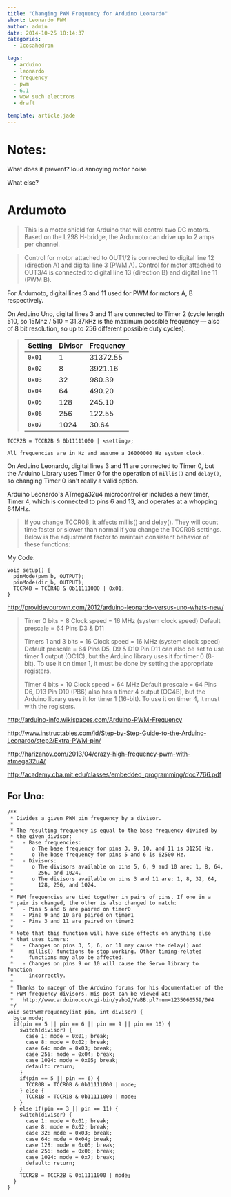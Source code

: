 ```yaml
---
title: "Changing PWM Frequency for Arduino Leonardo"
short: Leonardo PWM
author: admin
date: 2014-10-25 18:14:37
categories:
  - Icosahedron

tags: 
  - arduino
  - leonardo
  - frequency
  - pwm
  - 6.1
  - wow such electrons
  - draft

template: article.jade
---
```


# Notes:

What does it prevent? loud annoying motor noise



What else?

# Ardumoto

>  This is a motor shield for Arduino that will control two DC motors. Based on the L298 H-bridge, the Ardumoto can drive up to 2 amps per channel.

>  Control for motor attached to OUT1/2 is connected to digital line 12 (direction A) and digital line 3 (PWM A). Control for motor attached to OUT3/4 is connected to digital line 13 (direction B) and digital line 11 (PWM B).

For Ardumoto, digital lines 3 and 11 used for PWM for motors A, B respectively. 

On Arduino Uno, digital lines 3 and 11 are connected to Timer 2 (cycle length 510, so 15Mhz / 510 = 31.37kHz is the maximum possible frequency — also of 8 bit resolution, so up to 256 different possible duty cycles). 


>  | Setting  |   Divisor|   Frequency |
>  |----------|----------|-------------|
>  | `0x01`   |   1      |  31372.55   |
>  | `0x02`   |   8      |  3921.16    |
>  | `0x03`   |   32     |  980.39     |
>  | `0x04`   |   64     |  490.20  | (DEFAULT)|
>  | `0x05`   |   128    |  245.10     |
>  | `0x06`   |   256    |  122.55     |
>  | `0x07`   |   1024   |  30.64      |

    TCCR2B = TCCR2B & 0b11111000 | <setting>;

    All frequencies are in Hz and assume a 16000000 Hz system clock.

On Arduino Leonardo, digital lines 3 and 11 are connected to Timer 0, but the Arduino Library uses Timer 0 for the operation of `millis()` and `delay()`, so changing Timer 0 isn't really a valid option. 

Arduino Leonardo's ATmega32u4 microcontroller includes a new timer, Timer 4, which is connected to pins 6 and 13, and operates at a whopping 64MHz. 

> If you change TCCR0B, it affects millis() and delay(). They will count time faster or slower than normal if you change the TCCR0B settings. Below is the adjustment factor to maintain consistent behavior of these functions:


My Code:

    void setup() {
      pinMode(pwm_b, OUTPUT);
      pinMode(dir_b, OUTPUT);
      TCCR4B = TCCR4B & 0b11111000 | 0x01;      
    }

http://provideyourown.com/2012/arduino-leonardo-versus-uno-whats-new/

> Timer 0
>   bits = 8
>   Clock speed = 16 MHz (system clock speed)
>   Default prescale = 64
>   Pins D3 & D11
> 
> Timers 1 and 3
>   bits = 16
>   Clock speed = 16 MHz (system clock speed)
>   Default prescale = 64
>   Pins D5, D9 & D10
>   Pin D11 can also be set to use timer 1 output (OC1C), but the Arduino library uses it for timer 0 (8-bit). To use it on timer 1, it must be done by setting the appropriate registers.
> 
> Timer 4
>   bits = 10
>   Clock speed = 64 MHz
>   Default prescale = 64
>   Pins D6, D13
>   Pin D10 (PB6) also has a timer 4 output (OC4B), but the Arduino library uses it for timer 1 (16-bit). To use it on timer 4, it must with the registers.

http://arduino-info.wikispaces.com/Arduino-PWM-Frequency

http://www.instructables.com/id/Step-by-Step-Guide-to-the-Arduino-Leonardo/step2/Extra-PWM-pin/

http://harizanov.com/2013/04/crazy-high-frequency-pwm-with-atmega32u4/

http://academy.cba.mit.edu/classes/embedded_programming/doc7766.pdf


## For Uno:

    /**
     * Divides a given PWM pin frequency by a divisor.
     * 
     * The resulting frequency is equal to the base frequency divided by
     * the given divisor:
     *   - Base frequencies:
     *      o The base frequency for pins 3, 9, 10, and 11 is 31250 Hz.
     *      o The base frequency for pins 5 and 6 is 62500 Hz.
     *   - Divisors:
     *      o The divisors available on pins 5, 6, 9 and 10 are: 1, 8, 64,
     *        256, and 1024.
     *      o The divisors available on pins 3 and 11 are: 1, 8, 32, 64,
     *        128, 256, and 1024.
     * 
     * PWM frequencies are tied together in pairs of pins. If one in a
     * pair is changed, the other is also changed to match:
     *   - Pins 5 and 6 are paired on timer0
     *   - Pins 9 and 10 are paired on timer1
     *   - Pins 3 and 11 are paired on timer2
     * 
     * Note that this function will have side effects on anything else
     * that uses timers:
     *   - Changes on pins 3, 5, 6, or 11 may cause the delay() and
     *     millis() functions to stop working. Other timing-related
     *     functions may also be affected.
     *   - Changes on pins 9 or 10 will cause the Servo library to function
     *     incorrectly.
     * 
     * Thanks to macegr of the Arduino forums for his documentation of the
     * PWM frequency divisors. His post can be viewed at:
     *   http://www.arduino.cc/cgi-bin/yabb2/YaBB.pl?num=1235060559/0#4
     */
    void setPwmFrequency(int pin, int divisor) {
      byte mode;
      if(pin == 5 || pin == 6 || pin == 9 || pin == 10) {
        switch(divisor) {
          case 1: mode = 0x01; break;
          case 8: mode = 0x02; break;
          case 64: mode = 0x03; break;
          case 256: mode = 0x04; break;
          case 1024: mode = 0x05; break;
          default: return;
        }
        if(pin == 5 || pin == 6) {
          TCCR0B = TCCR0B & 0b11111000 | mode;
        } else {
          TCCR1B = TCCR1B & 0b11111000 | mode;
        }
      } else if(pin == 3 || pin == 11) {
        switch(divisor) {
          case 1: mode = 0x01; break;
          case 8: mode = 0x02; break;
          case 32: mode = 0x03; break;
          case 64: mode = 0x04; break;
          case 128: mode = 0x05; break;
          case 256: mode = 0x06; break;
          case 1024: mode = 0x7; break;
          default: return;
        }
        TCCR2B = TCCR2B & 0b11111000 | mode;
      }
    }


